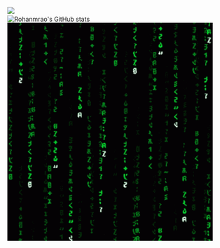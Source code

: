 ![](https://komarev.com/ghpvc/?username=Rohanmrao&color=green)<br>
![Rohanmrao's GitHub stats](https://github-readme-stats.vercel.app/api?username=Rohanmrao&show_icons=true&theme=chartreuse-dark)
![](https://github.com/Rohanmrao/Rohanmrao/blob/main/matrix.gif)


<!--
**Rohanmrao/Rohanmrao** is a ✨ _special_ ✨ repository because its `README.md` (this file) appears on your GitHub profile.

Here are some ideas to get you started:

- 🔭 I’m currently working on ...
- 🌱 I’m currently learning ...
- 👯 I’m looking to collaborate on ...
- 🤔 I’m looking for help with ...
- 💬 Ask me about ...
- 📫 How to reach me: ...
- 😄 Pronouns: ...
- ⚡ Fun fact: ...
-->
